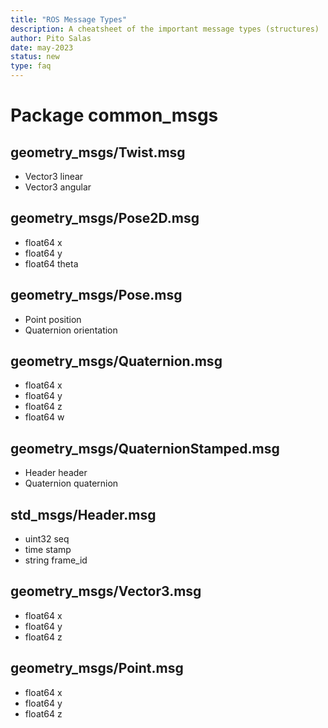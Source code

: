 ```yaml
---
title: "ROS Message Types"
description: A cheatsheet of the important message types (structures)
author: Pito Salas
date: may-2023
status: new
type: faq
---
```

# Package common_msgs
## geometry_msgs/Twist.msg
* Vector3 linear
* Vector3 angular

## geometry_msgs/Pose2D.msg
* float64 x
* float64 y
* float64 theta

## geometry_msgs/Pose.msg
* Point position
* Quaternion orientation

## geometry_msgs/Quaternion.msg
* float64 x
* float64 y
* float64 z
* float64 w

## geometry_msgs/QuaternionStamped.msg
* Header header
* Quaternion quaternion

## std_msgs/Header.msg
* uint32 seq
* time stamp
* string frame_id


## geometry_msgs/Vector3.msg
* float64 x
* float64 y
* float64 z

## geometry_msgs/Point.msg
* float64 x
* float64 y
* float64 z






